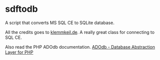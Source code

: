 # sdftodb
A script that converts MS SQL CE to SQLite database.

All the credits goes to [klemmkeil.de](http://www.klemmkeil.de/sql-compact-edition-sdf-mit-php-auslesen/). A really great class
for connecting to SQL CE.

Also read the PHP ADOdb documentation.
[ADOdb - Database Abstraction Layer for PHP](www.adodb.org/dokuwiki/doku.php?id=v5:userguide:userguide_index)
